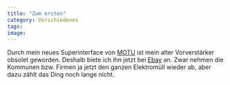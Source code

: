 ```yaml
---
title: "Zum ersten"
category: Verschiedenes
tags: 
image: 
---
```


Durch mein neues Superinterface von [MOTU](http://www.motu.com/) ist mein alter Vorverstärker obsolet geworden. Deshalb biete ich ihn jetzt bei [Ebay](http://cgi.ebay.de/ws/eBayISAPI.dll?ViewItem&item=7413894857) an. Zwar nehmen die Kommunen bzw. Firmen ja jetzt den ganzen Elektromüll wieder ab, aber dazu zählt das Ding noch lange nicht.